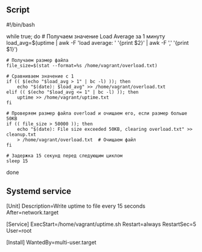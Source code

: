 ## Script

#!/bin/bash

while true; do
    # Получаем значение Load Average за 1 минуту
    load_avg=$(uptime | awk -F 'load average: ' '{print $2}' | awk -F ',' '{print $1}')
    
    # Получаем размер файла
    file_size=$(stat --format=%s /home/vagrant/overload.txt)

    # Сравниваем значение с 1
    if (( $(echo "$load_avg > 1" | bc -l) )); then
        echo "$(date): $load_avg" >> /home/vagrant/overload.txt
    elif (( $(echo "$load_avg <= 1" | bc -l) )); then
        uptime >> /home/vagrant/uptime.txt
    fi

    # Проверяем размер файла overload и очищаем его, если размер больше 50KB
    if (( file_size > 50000 )); then
        echo "$(date): File size exceeded 50KB, clearing overload.txt" >> cleanup.txt
        > /home/vagrant/overload.txt  # Очищаем файл
    fi

    # Задержка 15 секунд перед следующим циклом
    sleep 15
done

## Systemd service

[Unit] 
Description=Write uptime to file every 15 seconds 
After=network.target 

[Service] ExecStart=/home/vagrant/uptime.sh 
Restart=always 
RestartSec=5 
User=root 

[Install] WantedBy=multi-user.target